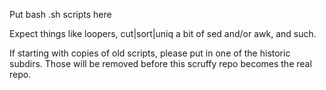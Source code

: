 Put bash .sh scripts here

Expect things like loopers, cut|sort|uniq a bit of sed and/or awk, and such.

If starting with copies of old scripts, please put in one of the historic subdirs. 
Those will be removed before this scruffy repo becomes the real repo.


